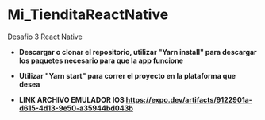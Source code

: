 # Mi_TienditaReactNative


Desafio 3 React Native

* **Descargar o clonar el repositorio, utilizar "Yarn install" para descargar los paquetes necesario para que la app funcione**

* **Utilizar "Yarn start" para correr el proyecto en la plataforma que desea**

* **LINK ARCHIVO EMULADOR IOS https://expo.dev/artifacts/9122901a-d615-4d13-9e50-a35944bd043b**
